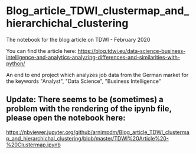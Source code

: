 # Blog_article_TDWI_clustermap_and_hierarchichal_clustering
The notebook for the blog article on TDWI - February 2020

You can find the article here: https://blog.tdwi.eu/data-science-business-intelligence-and-analytics-analyzing-differences-and-similarities-with-python/

An end to end project which analyzes job data from the German market for the keywords "Analyst", "Data Science", "Business Intelligence"

## Update: There seems to be (sometimes) a problem with the rendering of the ipynb file, please open the notebook here:

https://nbviewer.jupyter.org/github/arnimpdm/Blog_article_TDWI_clustermap_and_hierarchichal_clustering/blob/master/TDWI%20Article%20-%20Clustermap.ipynb
